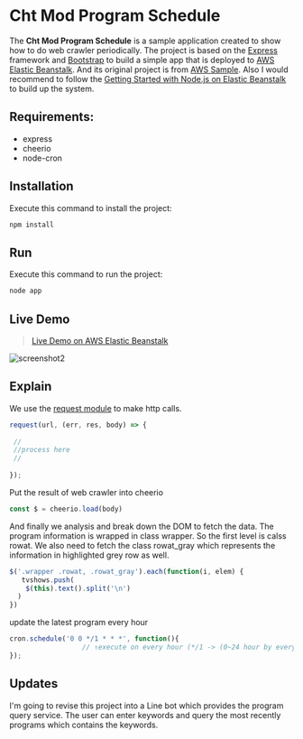 # Cht Mod Program Schedule

The **Cht Mod Program Schedule** is a sample application created to show how to do web crawler periodically. The project is based on the [Express](https://expressjs.com/) framework and [Bootstrap](http://getbootstrap.com/) to build a simple app that is deployed to [AWS Elastic Beanstalk](http://aws.amazon.com/elasticbeanstalk/). And its original project is from [AWS Sample](https://docs.aws.amazon.com/elasticbeanstalk/latest/dg/nodejs-getstarted.html). Also I would recommend to follow the [Getting Started with Node.js on Elastic Beanstalk](https://docs.aws.amazon.com/elasticbeanstalk/latest/dg/nodejs-getstarted.html) to build up the system.

## Requirements:
* express
* cheerio
* node-cron

## Installation
Execute this command to install the project:
```js
npm install
```

## Run
Execute this command to run the project:
```js
node app
```
## Live Demo
 > [Live Demo on AWS Elastic Beanstalk](http://chtmod-env.sbfgd8xg3y.us-east-2.elasticbeanstalk.com/)

![screenshot2](https://cdn-images-1.medium.com/max/800/1*IYupOsr6YuIJZVjy6oqBzQ.png)

## Explain
We use the [request module](https://www.npmjs.com/package/request) to make http calls.
```js
request(url, (err, res, body) => {
 
 //
 //process here
 //
 
});
```
Put the result of web crawler into cheerio
```js
const $ = cheerio.load(body)
```
And finally we analysis and break down the DOM to fetch the data. The program information is wrapped in class wrapper.
So the first level is calss rowat. We also need to fetch the class rowat_gray which represents the information in highlighted grey row as well.
```js
$('.wrapper .rowat, .rowat_gray').each(function(i, elem) {
   tvshows.push(
    $(this).text().split('\n')
  )
})
```
update the latest program every hour
```js
cron.schedule('0 0 */1 * * *', function(){
                  // ↑execute on every hour (*/1 -> (0~24 hour by every one hour) 0 minute 0 second
});
```
## Updates
I'm going to revise this project into a Line bot which provides the program query service. The user can enter keywords and query the most recently programs which contains the keywords.

